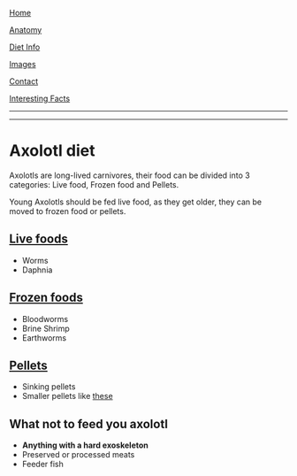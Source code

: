 [Home](https://mhoughton-iw.github.io/scrum-axolotl/)  

[Anatomy](https://mhoughton-iw.github.io/scrum-axolotl/atonomy)  

[Diet Info](https://mhoughton-iw.github.io/scrum-axolotl/dietinfo)  

[Images](https://mhoughton-iw.github.io/scrum-axolotl/images)

[Contact](https://mhoughton-iw.github.io/scrum-axolotl/contact)  

[Interesting Facts](https://mhoughton-iw.github.io/scrum-axolotl/interesting-facts) 

---

<hr>

# Axolotl diet

Axolotls are long-lived carnivores, their food can be divided into 3 categories: Live food, Frozen food and Pellets.

Young Axolotls should be fed live food, as they get older, they can be moved to frozen food or pellets.

## <ins>Live foods</ins>  
- Worms
- Daphnia

## <ins>Frozen foods</ins>  
- Bloodworms
- Brine Shrimp
- Earthworms

## <ins>Pellets</ins>
- Sinking pellets
- Smaller pellets like [these](https://www.amazon.co.uk/s?k=Invert+Aquatics+Soft+Pellets+for+Axolotls+-+Moist+Sinking+Diet+for+Axolotl%2C+Newts%2C+Salamanders&linkCode=gs3&tag=myjeanme-21)

## What **not** to feed you axolotl
- **Anything with a hard exoskeleton**
- Preserved or processed meats
- Feeder fish
